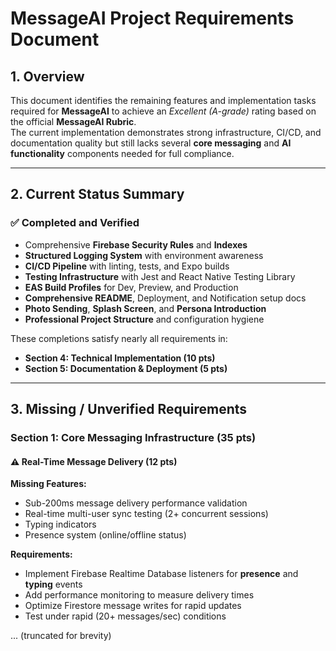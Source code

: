 # MessageAI Project Requirements Document

## 1. Overview

This document identifies the remaining features and implementation tasks required for **MessageAI** to achieve an *Excellent (A-grade)* rating based on the official **MessageAI Rubric**.  
The current implementation demonstrates strong infrastructure, CI/CD, and documentation quality but still lacks several **core messaging** and **AI functionality** components needed for full compliance.

---

## 2. Current Status Summary

### ✅ Completed and Verified
- Comprehensive **Firebase Security Rules** and **Indexes**
- **Structured Logging System** with environment awareness
- **CI/CD Pipeline** with linting, tests, and Expo builds
- **Testing Infrastructure** with Jest and React Native Testing Library
- **EAS Build Profiles** for Dev, Preview, and Production
- **Comprehensive README**, Deployment, and Notification setup docs
- **Photo Sending**, **Splash Screen**, and **Persona Introduction**
- **Professional Project Structure** and configuration hygiene

These completions satisfy nearly all requirements in:
- **Section 4: Technical Implementation (10 pts)**
- **Section 5: Documentation & Deployment (5 pts)**

---

## 3. Missing / Unverified Requirements

### Section 1: Core Messaging Infrastructure (35 pts)

#### ⚠️ Real-Time Message Delivery (12 pts)
**Missing Features:**
- Sub-200ms message delivery performance validation  
- Real-time multi-user sync testing (2+ concurrent sessions)  
- Typing indicators  
- Presence system (online/offline status)  

**Requirements:**
- Implement Firebase Realtime Database listeners for **presence** and **typing** events  
- Add performance monitoring to measure delivery times  
- Optimize Firestore message writes for rapid updates  
- Test under rapid (20+ messages/sec) conditions

... (truncated for brevity)

